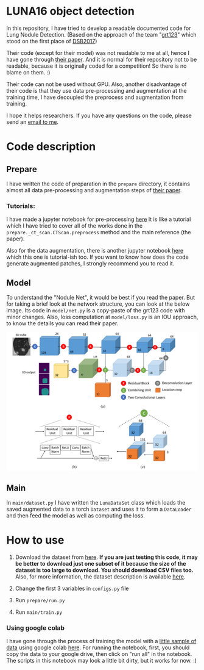 # LUNA16 object detection
In this repository, I have tried to develop a readable documented code for Lung Nodule Detection. (Based on the approach of the team "[grt123](https://github.com/lfz/DSB2017)" which stood on the first place of [DSB2017](https://www.kaggle.com/c/data-science-bowl-2017/leaderboard))

Their code (except for their model) was not readable to me at all, hence I have gone through [their paper](https://arxiv.org/abs/1711.08324).
And it is normal for their repository not to be readable, because it is originally coded for a competition! So there is no blame on them. :)


Their code can not be used without GPU.
Also, another disadvantage of their code is that they use data pre-processing and augmentation at the training time, I have decoupled the preprocess and augmentation from training.

I hope it helps researchers.
If you have any questions on the code, please send an [email to me](mailto:s.mostafa.a96@gmail.com?subject=[GitHub]%20LUNA16%20grt123).
# Code description
## Prepare
I have written the code of preparation in the `prepare` directory, it contains almost all data pre-processing and augmentation steps of [their paper](https://arxiv.org/abs/1711.08324).

### Tutorials:
I have made a jupyter notebook for pre-processing [here](./notebooks/Preprocessor.ipynb)
It is like a tutorial which I have tried to cover all of the works done in the `prepare._ct_scan.CTScan.preprocess` method and the main reference (the paper).

Also for the data augmentation, there is another jupyter notebook [here](./notebooks/Augmentor.ipynb) which this one is tutorial-ish too. 
If you want to know how does the code generate augmented patches, I strongly recommend you to read it.

## Model
To understand the "Nodule Net", it would be best if you read the paper. 
But for taking a brief look at the network structure, you can look at the below image.
Its code in `model/net.py` is a copy-paste of the grt123 code with minor changes.
Also, loss computation at `model/loss.py` is an IOU approach, to know the details you can read their paper.

![Net](./notebooks/figs/net.png)

## Main
In `main/dataset.py` I have written the `LunaDataSet` class which loads the saved augmented data to a torch `Dataset` and uses it to form a `DataLoader` and then feed the model as well as computing the loss.

# How to use
1. Download the dataset from [here](http://academictorrents.com/collection/luna-lung-nodule-analysis-16---isbi-2016-challenge).
**If you are just testing this code, it may be better to download just one subset of it because the size of the dataset is too large to download. You should download CSV files too.**
Also, for more information, the dataset description is available [here](https://luna16.grand-challenge.org/data/).
2. Change the first 3 variables in `configs.py` file

3. Run `prepare/run.py`

4. Run `main/train.py`

### Using google colab
I have gone through the process of training the model with a [little sample of data](https://drive.google.com/file/d/1QOSRnUiwp08AFYOFgrCWJrEEEckZG1_0/view?usp=sharing) using google colab [here](./notebooks/Sample_of_training_process_with_google_colab.ipynb).
For running the notebook, first, you should copy the data to your google drive, then click on "run all" in the notebook.
The scripts in this notebook may look a little bit dirty, but it works for now. :)